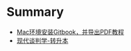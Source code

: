 # Summary

* [Mac环境安装Gitbook，并导出PDF教程](README.md)
* [现代谈判学-转升本](xian-dai-tan-pan-5b66-zhuan-shen-ben.md)

